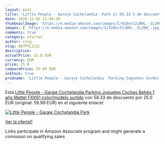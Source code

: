 ```yaml
---
layout: post
title: 'Little People - Garaje Cochelandia  Park al 58.33 % de descuento'
date: 2020-12-02 11:04:20
thumbnailImage: 'https://m.media-amazon.com/images/I/418oct2iBHL._SL200_.jpg'
images: [ 'https://m.media-amazon.com/images/I/418oct2iBHL._SL200_.jpg' ]
comments: true
category: ofertas
author: ring
slug: B07PYL212L
description:
actualPrice: 25.0 EUR
currency: EUR
price: 25.0
comparePrice: 59.99 EUR
inStock: true
prodname: 'Little People - Garaje Cochelandia  Parking Juguetes Coches Bebés 1 año  Mattel FXK61    color/modelo surtido'
---
```


Está [Little People - Garaje Cochelandia  Parking Juguetes Coches Bebés 1 año  Mattel FXK61    color/modelo surtido](https://www.amazon.es/dp/B07PYL212L/?tag=tolees-21) con 58.33 de descuento por 25.0 EUR (original: 59.99 EUR) en el siguiente enlace!

[![Little People - Garaje Cochelandia  Park](https://m.media-amazon.com/images/I/418oct2iBHL._SL200_.jpg)](https://www.amazon.es/dp/B07PYL212L/?tag=tolees-21)

[Ver la oferta!!](https://www.amazon.es/dp/B07PYL212L/?tag=tolees-21)

Links participate in Amazon Associate program and might generate a comission on qualifying sales


